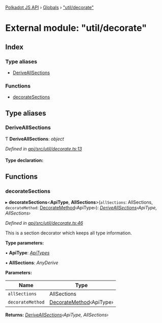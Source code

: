 [Polkadot JS API](../README.md) › [Globals](../globals.md) › ["util/decorate"](_util_decorate_.md)

# External module: "util/decorate"

## Index

### Type aliases

* [DeriveAllSections](_util_decorate_.md#deriveallsections)

### Functions

* [decorateSections](_util_decorate_.md#decoratesections)

## Type aliases

###  DeriveAllSections

Ƭ **DeriveAllSections**: *object*

*Defined in [api/src/util/decorate.ts:13](https://github.com/polkadot-js/api/blob/c6355fb14/packages/api/src/util/decorate.ts#L13)*

#### Type declaration:

## Functions

###  decorateSections

▸ **decorateSections**<**ApiType**, **AllSections**>(`allSections`: AllSections, `decorateMethod`: [DecorateMethod](_types_base_.md#decoratemethod)‹ApiType›): *[DeriveAllSections](_util_decorate_.md#deriveallsections)‹ApiType, AllSections›*

*Defined in [api/src/util/decorate.ts:46](https://github.com/polkadot-js/api/blob/c6355fb14/packages/api/src/util/decorate.ts#L46)*

This is a section decorator which keeps all type information.

**Type parameters:**

▪ **ApiType**: *[ApiTypes](_types_base_.md#apitypes)*

▪ **AllSections**: *AnyDerive*

**Parameters:**

Name | Type |
------ | ------ |
`allSections` | AllSections |
`decorateMethod` | [DecorateMethod](_types_base_.md#decoratemethod)‹ApiType› |

**Returns:** *[DeriveAllSections](_util_decorate_.md#deriveallsections)‹ApiType, AllSections›*
